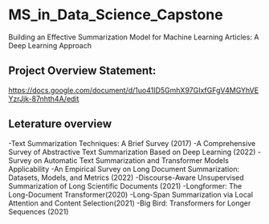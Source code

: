 # MS_in_Data_Science_Capstone
 Building an Effective Summarization Model for Machine Learning Articles: A Deep Learning Approach
## Project Overview Statement: 
https://docs.google.com/document/d/1uo41ID5GmhX97GIxfGFgV4MGYhVEYzrJjk-87nhth4A/edit
## Leterature overview
-Text Summarization Techniques: A Brief Survey (2017)
-A Comprehensive Survey of Abstractive Text Summarization Based on Deep Learning (2022)
-Survey on Automatic Text Summarization and Transformer Models Applicability
-An Empirical Survey on Long Document Summarization: Datasets, Models, and Metrics (2022)
-Discourse-Aware Unsupervised Summarization of Long Scientific Documents (2021)
-Longformer: The Long-Document Transformer(2020)
-Long-Span Summarization via Local Attention and Content Selection(2021)
-Big Bird: Transformers for Longer Sequences (2021)

